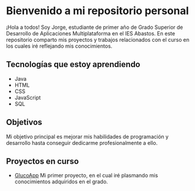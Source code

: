 # Bienvenido a mi repositorio personal

¡Hola a todos! Soy Jorge,  estudiante de primer año de Grado Superior de Desarrollo de Aplicaciones Multiplataforma en el IES Abastos. En  este repositorio comparto mis proyectos y trabajos relacionados con el curso en los cuales iré reflejando mis conocimientos.

## Tecnologías que estoy aprendiendo

- Java
- HTML
- CSS
- JavaScript
- SQL

## Objetivos

Mi objetivo principal es mejorar mis habilidades de programación y desarrollo hasta conseguir dedicarme profesionalmente a ello.


## Proyectos en curso

- [GlucoApp](https://github.com/cokke93/AppGlucosa.git) Mi primer proyecto, en el cual iré plasmando mis conocimientos adquiridos en el grado.
